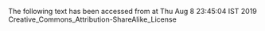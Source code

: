 The following text has been accessed from at Thu Aug 8 23:45:04 IST 2019
Creative_Commons_Attribution-ShareAlike_License
